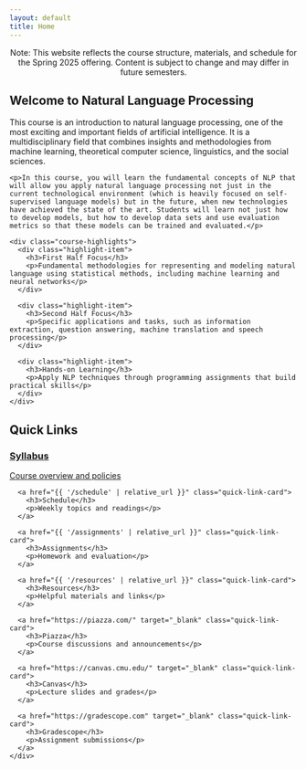 ```yaml
---
layout: default
title: Home
---
```


<div class="home-content">
  <p class="schedule-note" style="text-align: center;">Note: This website reflects the course structure, materials, and schedule for the Spring 2025 offering. Content is subject to change and may differ in future semesters. </p>
  <div class="course-intro card">
    <h2>Welcome to Natural Language Processing</h2>
    <p>This course is an introduction to natural language processing, one of the most exciting and important fields of artificial intelligence. It is a multidisciplinary field that combines insights and methodologies from machine learning, theoretical computer science, linguistics, and the social sciences.</p>
    
    <p>In this course, you will learn the fundamental concepts of NLP that will allow you apply natural language processing not just in the current technological environment (which is heavily focused on self-supervised language models) but in the future, when new technologies have achieved the state of the art. Students will learn not just how to develop models, but how to develop data sets and use evaluation metrics so that these models can be trained and evaluated.</p>
    
    <div class="course-highlights">
      <div class="highlight-item">
        <h3>First Half Focus</h3>
        <p>Fundamental methodologies for representing and modeling natural language using statistical methods, including machine learning and neural networks</p>
      </div>
      
      <div class="highlight-item">
        <h3>Second Half Focus</h3>
        <p>Specific applications and tasks, such as information extraction, question answering, machine translation and speech processing</p>
      </div>
      
      <div class="highlight-item">
        <h3>Hands-on Learning</h3>
        <p>Apply NLP techniques through programming assignments that build practical skills</p>
      </div>
    </div>
  </div>
  
  <div class="quick-links">
    <h2>Quick Links</h2>
    <div class="quick-links-container">
      <a href="{{ '/syllabus' | relative_url }}" class="quick-link-card">
        <h3>Syllabus</h3>
        <p>Course overview and policies</p>
      </a>
      
      <a href="{{ '/schedule' | relative_url }}" class="quick-link-card">
        <h3>Schedule</h3>
        <p>Weekly topics and readings</p>
      </a>
      
      <a href="{{ '/assignments' | relative_url }}" class="quick-link-card">
        <h3>Assignments</h3>
        <p>Homework and evaluation</p>
      </a>
      
      <a href="{{ '/resources' | relative_url }}" class="quick-link-card">
        <h3>Resources</h3>
        <p>Helpful materials and links</p>
      </a>
      
      <a href="https://piazza.com/" target="_blank" class="quick-link-card">
        <h3>Piazza</h3>
        <p>Course discussions and announcements</p>
      </a>
      
      <a href="https://canvas.cmu.edu/" target="_blank" class="quick-link-card">
        <h3>Canvas</h3>
        <p>Lecture slides and grades</p>
      </a>
      
      <a href="https://gradescope.com" target="_blank" class="quick-link-card">
        <h3>Gradescope</h3>
        <p>Assignment submissions</p>
      </a>
    </div>
  </div>
</div>
  
  